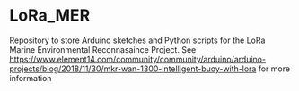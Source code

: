 # LoRa_MER
Repository to store Arduino sketches and Python scripts for the LoRa Marine Environmental Reconnasaince Project.  See https://www.element14.com/community/community/arduino/arduino-projects/blog/2018/11/30/mkr-wan-1300-intelligent-buoy-with-lora for more information

